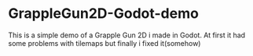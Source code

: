 # GrappleGun2D-Godot-demo
This is a simple demo of a Grapple Gun 2D i made in Godot. At first it had some problems with tilemaps but finally i fixed it(somehow)
